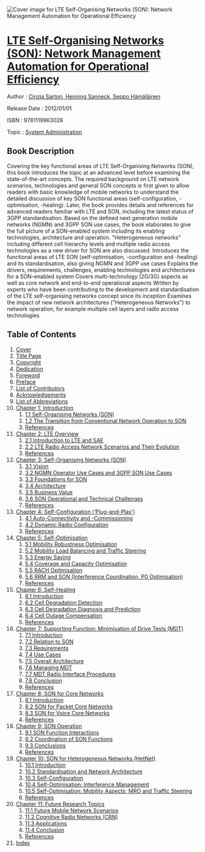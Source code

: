 ![Cover image for LTE Self-Organising Networks (SON): Network Management Automation for Operational Efficiency](https://imgdetail.ebookreading.net/cover/cover/system_admin/EB9781119963028.jpg)

[LTE Self-Organising Networks (SON): Network Management Automation for Operational Efficiency](https://ebookreading.net/view/book/LTE+Self-Organising+Networks+%28SON%29%3A+Network+Management+Automation+for+Operational+Efficiency-EB9781119963028_1.html "LTE Self-Organising Networks (SON): Network Management Automation for Operational Efficiency")
====================================================================================================================

Author : [Cinzia Sartori](https://ebookreading.net/search/author/Cinzia+Sartori),[ Henning Sanneck](https://ebookreading.net/search/author/+Henning+Sanneck),[ Seppo Hämäläinen](https://ebookreading.net/search/author/+Seppo+H%C3%A4m%C3%A4l%C3%A4inen)

Release Date : 2012/01/01

ISBN : 9781119963028

Topic : [System Administration](https://ebookreading.net/search/category/system-administration)

Book Description
-----------------

Covering the key functional areas of LTE Self-Organising Networks (SON), this book introduces the topic at an advanced level before examining the state-of-the-art concepts. The required background on LTE network scenarios, technologies and general SON concepts is first given to allow readers with basic knowledge of mobile networks to understand the detailed discussion of key SON functional areas (self-configuration, -optimisation, -healing). Later, the book provides details and references for advanced readers familiar with LTE and SON, including the latest status of 3GPP standardisation.
Based on the defined next generation mobile networks (NGMN) and 3GPP SON use cases, the book elaborates to give the full picture of a SON-enabled system including its enabling technologies, architecture and operation. "Heterogeneous networks" including different cell hierarchy levels and multiple radio access technologies as a new driver for SON are also discussed.
Introduces the functional areas of LTE SON (self-optimisation, -configuration and -healing) and its standardisation, also giving NGMN and 3GPP use cases
Explains the drivers, requirements, challenges, enabling technologies and architectures for a SON-enabled system
Covers multi-technology (2G/3G) aspects as well as core network and end-to-end operational aspects
Written by experts who have been contributing to the development and standardisation of the LTE self-organising networks concept since its inception
Examines the impact of new network architectures ("Heterogeneous Networks") to network operation, for example multiple cell layers and radio access technologies
              
Table of Contents
-----------------

1. [Cover](https://ebookreading.net/view/book/LTE+Self-Organising+Networks+%28SON%29%3A+Network+Management+Automation+for+Operational+Efficiency-EB9781119963028_1.html)
1. [Title Page](https://ebookreading.net/view/book/LTE+Self-Organising+Networks+%28SON%29%3A+Network+Management+Automation+for+Operational+Efficiency-EB9781119963028_3.html)
1. [Copyright](https://ebookreading.net/view/book/LTE+Self-Organising+Networks+%28SON%29%3A+Network+Management+Automation+for+Operational+Efficiency-EB9781119963028_4.html)
1. [Dedication](https://ebookreading.net/view/book/LTE+Self-Organising+Networks+%28SON%29%3A+Network+Management+Automation+for+Operational+Efficiency-EB9781119963028_5.html)
1. [Foreword](https://ebookreading.net/view/book/LTE+Self-Organising+Networks+%28SON%29%3A+Network+Management+Automation+for+Operational+Efficiency-EB9781119963028_6.html)
1. [Preface](https://ebookreading.net/view/book/LTE+Self-Organising+Networks+%28SON%29%3A+Network+Management+Automation+for+Operational+Efficiency-EB9781119963028_7.html)
1. [List of Contributors](https://ebookreading.net/view/book/LTE+Self-Organising+Networks+%28SON%29%3A+Network+Management+Automation+for+Operational+Efficiency-EB9781119963028_8.html)
1. [Acknowledgements](https://ebookreading.net/view/book/LTE+Self-Organising+Networks+%28SON%29%3A+Network+Management+Automation+for+Operational+Efficiency-EB9781119963028_9.html)
1. [List of Abbreviations](https://ebookreading.net/view/book/LTE+Self-Organising+Networks+%28SON%29%3A+Network+Management+Automation+for+Operational+Efficiency-EB9781119963028_10.html)
1. [Chapter 1: Introduction](https://ebookreading.net/view/book/LTE+Self-Organising+Networks+%28SON%29%3A+Network+Management+Automation+for+Operational+Efficiency-EB9781119963028_11.html)
    1. [1.1 Self-Organising Networks (SON)](https://ebookreading.net/view/book/LTE+Self-Organising+Networks+%28SON%29%3A+Network+Management+Automation+for+Operational+Efficiency-EB9781119963028_11.html#c01anchor-2)
    1. [1.2 The Transition from Conventional Network Operation to SON](https://ebookreading.net/view/book/LTE+Self-Organising+Networks+%28SON%29%3A+Network+Management+Automation+for+Operational+Efficiency-EB9781119963028_11.html#c01anchor-3)
    1. [References](https://ebookreading.net/view/book/LTE+Self-Organising+Networks+%28SON%29%3A+Network+Management+Automation+for+Operational+Efficiency-EB9781119963028_11.html#c01anchor-4)
1. [Chapter 2: LTE Overview](https://ebookreading.net/view/book/LTE+Self-Organising+Networks+%28SON%29%3A+Network+Management+Automation+for+Operational+Efficiency-EB9781119963028_12.html)
    1. [2.1 Introduction to LTE and SAE](https://ebookreading.net/view/book/LTE+Self-Organising+Networks+%28SON%29%3A+Network+Management+Automation+for+Operational+Efficiency-EB9781119963028_12.html#c02anchor-2)
    1. [2.2 LTE Radio Access Network Scenarios and Their Evolution](https://ebookreading.net/view/book/LTE+Self-Organising+Networks+%28SON%29%3A+Network+Management+Automation+for+Operational+Efficiency-EB9781119963028_12.html#c02anchor-3)
    1. [References](https://ebookreading.net/view/book/LTE+Self-Organising+Networks+%28SON%29%3A+Network+Management+Automation+for+Operational+Efficiency-EB9781119963028_12.html#c02anchor-4)
1. [Chapter 3: Self-Organising Networks (SON)](https://ebookreading.net/view/book/LTE+Self-Organising+Networks+%28SON%29%3A+Network+Management+Automation+for+Operational+Efficiency-EB9781119963028_13.html)
    1. [3.1 Vision](https://ebookreading.net/view/book/LTE+Self-Organising+Networks+%28SON%29%3A+Network+Management+Automation+for+Operational+Efficiency-EB9781119963028_13.html#c03anchor-1)
    1. [3.2 NGMN Operator Use Cases and 3GPP SON Use Cases](https://ebookreading.net/view/book/LTE+Self-Organising+Networks+%28SON%29%3A+Network+Management+Automation+for+Operational+Efficiency-EB9781119963028_13.html#c03anchor-2)
    1. [3.3 Foundations for SON](https://ebookreading.net/view/book/LTE+Self-Organising+Networks+%28SON%29%3A+Network+Management+Automation+for+Operational+Efficiency-EB9781119963028_13.html#c03anchor-3)
    1. [3.4 Architecture](https://ebookreading.net/view/book/LTE+Self-Organising+Networks+%28SON%29%3A+Network+Management+Automation+for+Operational+Efficiency-EB9781119963028_13.html#c03anchor-4)
    1. [3.5 Business Value](https://ebookreading.net/view/book/LTE+Self-Organising+Networks+%28SON%29%3A+Network+Management+Automation+for+Operational+Efficiency-EB9781119963028_13.html#c03anchor-5)
    1. [3.6 SON Operational and Technical Challenges](https://ebookreading.net/view/book/LTE+Self-Organising+Networks+%28SON%29%3A+Network+Management+Automation+for+Operational+Efficiency-EB9781119963028_13.html#c03anchor-6)
    1. [References](https://ebookreading.net/view/book/LTE+Self-Organising+Networks+%28SON%29%3A+Network+Management+Automation+for+Operational+Efficiency-EB9781119963028_13.html#c03anchor-7)
1. [Chapter 4: Self-Configuration (‘Plug-and-Play’)](https://ebookreading.net/view/book/LTE+Self-Organising+Networks+%28SON%29%3A+Network+Management+Automation+for+Operational+Efficiency-EB9781119963028_14.html)
    1. [4.1 Auto-Connectivity and -Commissioning](https://ebookreading.net/view/book/LTE+Self-Organising+Networks+%28SON%29%3A+Network+Management+Automation+for+Operational+Efficiency-EB9781119963028_14.html#c04anchor-2)
    1. [4.2 Dynamic Radio Configuration](https://ebookreading.net/view/book/LTE+Self-Organising+Networks+%28SON%29%3A+Network+Management+Automation+for+Operational+Efficiency-EB9781119963028_14.html#c04anchor-3)
    1. [References](https://ebookreading.net/view/book/LTE+Self-Organising+Networks+%28SON%29%3A+Network+Management+Automation+for+Operational+Efficiency-EB9781119963028_14.html#c04anchor-4)
1. [Chapter 5: Self-Optimisation](https://ebookreading.net/view/book/LTE+Self-Organising+Networks+%28SON%29%3A+Network+Management+Automation+for+Operational+Efficiency-EB9781119963028_15.html)
    1. [5.1 Mobility Robustness Optimisation](https://ebookreading.net/view/book/LTE+Self-Organising+Networks+%28SON%29%3A+Network+Management+Automation+for+Operational+Efficiency-EB9781119963028_15.html#c05anchor-2)
    1. [5.2 Mobility Load Balancing and Traffic Steering](https://ebookreading.net/view/book/LTE+Self-Organising+Networks+%28SON%29%3A+Network+Management+Automation+for+Operational+Efficiency-EB9781119963028_15.html#c05anchor-3)
    1. [5.3 Energy Saving](https://ebookreading.net/view/book/LTE+Self-Organising+Networks+%28SON%29%3A+Network+Management+Automation+for+Operational+Efficiency-EB9781119963028_15.html#c05anchor-4)
    1. [5.4 Coverage and Capacity Optimisation](https://ebookreading.net/view/book/LTE+Self-Organising+Networks+%28SON%29%3A+Network+Management+Automation+for+Operational+Efficiency-EB9781119963028_15.html#c05anchor-5)
    1. [5.5 RACH Optimisation](https://ebookreading.net/view/book/LTE+Self-Organising+Networks+%28SON%29%3A+Network+Management+Automation+for+Operational+Efficiency-EB9781119963028_15.html#c05anchor-6)
    1. [5.6 RRM and SON (Interference Coordination, P0 Optimisation)](https://ebookreading.net/view/book/LTE+Self-Organising+Networks+%28SON%29%3A+Network+Management+Automation+for+Operational+Efficiency-EB9781119963028_15.html#c05anchor-7)
    1. [References](https://ebookreading.net/view/book/LTE+Self-Organising+Networks+%28SON%29%3A+Network+Management+Automation+for+Operational+Efficiency-EB9781119963028_15.html#c05anchor-8)
1. [Chapter 6: Self-Healing](https://ebookreading.net/view/book/LTE+Self-Organising+Networks+%28SON%29%3A+Network+Management+Automation+for+Operational+Efficiency-EB9781119963028_16.html)
    1. [6.1 Introduction](https://ebookreading.net/view/book/LTE+Self-Organising+Networks+%28SON%29%3A+Network+Management+Automation+for+Operational+Efficiency-EB9781119963028_16.html#c06anchor-2)
    1. [6.2 Cell Degradation Detection](https://ebookreading.net/view/book/LTE+Self-Organising+Networks+%28SON%29%3A+Network+Management+Automation+for+Operational+Efficiency-EB9781119963028_16.html#c06anchor-3)
    1. [6.3 Cell Degradation Diagnosis and Prediction](https://ebookreading.net/view/book/LTE+Self-Organising+Networks+%28SON%29%3A+Network+Management+Automation+for+Operational+Efficiency-EB9781119963028_16.html#c06anchor-4)
    1. [6.4 Cell Outage Compensation](https://ebookreading.net/view/book/LTE+Self-Organising+Networks+%28SON%29%3A+Network+Management+Automation+for+Operational+Efficiency-EB9781119963028_16.html#c06anchor-5)
    1. [References](https://ebookreading.net/view/book/LTE+Self-Organising+Networks+%28SON%29%3A+Network+Management+Automation+for+Operational+Efficiency-EB9781119963028_16.html#c06anchor-6)
1. [Chapter 7: Supporting Function: Minimisation of Drive Tests (MDT)](https://ebookreading.net/view/book/LTE+Self-Organising+Networks+%28SON%29%3A+Network+Management+Automation+for+Operational+Efficiency-EB9781119963028_17.html)
    1. [7.1 Introduction](https://ebookreading.net/view/book/LTE+Self-Organising+Networks+%28SON%29%3A+Network+Management+Automation+for+Operational+Efficiency-EB9781119963028_17.html#c07anchor-1)
    1. [7.2 Relation to SON](https://ebookreading.net/view/book/LTE+Self-Organising+Networks+%28SON%29%3A+Network+Management+Automation+for+Operational+Efficiency-EB9781119963028_17.html#c07anchor-2)
    1. [7.3 Requirements](https://ebookreading.net/view/book/LTE+Self-Organising+Networks+%28SON%29%3A+Network+Management+Automation+for+Operational+Efficiency-EB9781119963028_17.html#c07anchor-3)
    1. [7.4 Use Cases](https://ebookreading.net/view/book/LTE+Self-Organising+Networks+%28SON%29%3A+Network+Management+Automation+for+Operational+Efficiency-EB9781119963028_17.html#c07anchor-4)
    1. [7.5 Overall Architecture](https://ebookreading.net/view/book/LTE+Self-Organising+Networks+%28SON%29%3A+Network+Management+Automation+for+Operational+Efficiency-EB9781119963028_17.html#c07anchor-5)
    1. [7.6 Managing MDT](https://ebookreading.net/view/book/LTE+Self-Organising+Networks+%28SON%29%3A+Network+Management+Automation+for+Operational+Efficiency-EB9781119963028_17.html#c07anchor-6)
    1. [7.7 MDT Radio Interface Procedures](https://ebookreading.net/view/book/LTE+Self-Organising+Networks+%28SON%29%3A+Network+Management+Automation+for+Operational+Efficiency-EB9781119963028_17.html#c07anchor-7)
    1. [7.8 Conclusion](https://ebookreading.net/view/book/LTE+Self-Organising+Networks+%28SON%29%3A+Network+Management+Automation+for+Operational+Efficiency-EB9781119963028_17.html#c07anchor-8)
    1. [References](https://ebookreading.net/view/book/LTE+Self-Organising+Networks+%28SON%29%3A+Network+Management+Automation+for+Operational+Efficiency-EB9781119963028_17.html#c07anchor-9)
1. [Chapter 8: SON for Core Networks](https://ebookreading.net/view/book/LTE+Self-Organising+Networks+%28SON%29%3A+Network+Management+Automation+for+Operational+Efficiency-EB9781119963028_18.html)
    1. [8.1 Introduction](https://ebookreading.net/view/book/LTE+Self-Organising+Networks+%28SON%29%3A+Network+Management+Automation+for+Operational+Efficiency-EB9781119963028_18.html#c08anchor-1)
    1. [8.2 SON for Packet Core Networks](https://ebookreading.net/view/book/LTE+Self-Organising+Networks+%28SON%29%3A+Network+Management+Automation+for+Operational+Efficiency-EB9781119963028_18.html#c08anchor-2)
    1. [8.3 SON for Voice Core Networks](https://ebookreading.net/view/book/LTE+Self-Organising+Networks+%28SON%29%3A+Network+Management+Automation+for+Operational+Efficiency-EB9781119963028_18.html#c08anchor-3)
    1. [References](https://ebookreading.net/view/book/LTE+Self-Organising+Networks+%28SON%29%3A+Network+Management+Automation+for+Operational+Efficiency-EB9781119963028_18.html#c08anchor-4)
1. [Chapter 9: SON Operation](https://ebookreading.net/view/book/LTE+Self-Organising+Networks+%28SON%29%3A+Network+Management+Automation+for+Operational+Efficiency-EB9781119963028_19.html)
    1. [9.1 SON Function Interactions](https://ebookreading.net/view/book/LTE+Self-Organising+Networks+%28SON%29%3A+Network+Management+Automation+for+Operational+Efficiency-EB9781119963028_19.html#c09anchor-2)
    1. [9.2 Coordination of SON Functions](https://ebookreading.net/view/book/LTE+Self-Organising+Networks+%28SON%29%3A+Network+Management+Automation+for+Operational+Efficiency-EB9781119963028_19.html#c09anchor-3)
    1. [9.3 Conclusions](https://ebookreading.net/view/book/LTE+Self-Organising+Networks+%28SON%29%3A+Network+Management+Automation+for+Operational+Efficiency-EB9781119963028_19.html#c09anchor-4)
    1. [References](https://ebookreading.net/view/book/LTE+Self-Organising+Networks+%28SON%29%3A+Network+Management+Automation+for+Operational+Efficiency-EB9781119963028_19.html#c09anchor-5)
1. [Chapter 10: SON for Heterogeneous Networks (HetNet)](https://ebookreading.net/view/book/LTE+Self-Organising+Networks+%28SON%29%3A+Network+Management+Automation+for+Operational+Efficiency-EB9781119963028_20.html)
    1. [10.1 Introduction](https://ebookreading.net/view/book/LTE+Self-Organising+Networks+%28SON%29%3A+Network+Management+Automation+for+Operational+Efficiency-EB9781119963028_20.html#c10anchor-1)
    1. [10.2 Standardisation and Network Architecture](https://ebookreading.net/view/book/LTE+Self-Organising+Networks+%28SON%29%3A+Network+Management+Automation+for+Operational+Efficiency-EB9781119963028_20.html#c10anchor-2)
    1. [10.3 Self-Configuration](https://ebookreading.net/view/book/LTE+Self-Organising+Networks+%28SON%29%3A+Network+Management+Automation+for+Operational+Efficiency-EB9781119963028_20.html#c10anchor-3)
    1. [10.4 Self-Optimisation: Interference Management](https://ebookreading.net/view/book/LTE+Self-Organising+Networks+%28SON%29%3A+Network+Management+Automation+for+Operational+Efficiency-EB9781119963028_20.html#c10anchor-4)
    1. [10.5 Self-Optimisation: Mobility Aspects; MRO and Traffic Steering](https://ebookreading.net/view/book/LTE+Self-Organising+Networks+%28SON%29%3A+Network+Management+Automation+for+Operational+Efficiency-EB9781119963028_20.html#c10anchor-5)
    1. [References](https://ebookreading.net/view/book/LTE+Self-Organising+Networks+%28SON%29%3A+Network+Management+Automation+for+Operational+Efficiency-EB9781119963028_20.html#c10anchor-6)
1. [Chapter 11: Future Research Topics](https://ebookreading.net/view/book/LTE+Self-Organising+Networks+%28SON%29%3A+Network+Management+Automation+for+Operational+Efficiency-EB9781119963028_21.html)
    1. [11.1 Future Mobile Network Scenarios](https://ebookreading.net/view/book/LTE+Self-Organising+Networks+%28SON%29%3A+Network+Management+Automation+for+Operational+Efficiency-EB9781119963028_21.html#c11anchor-2)
    1. [11.2 Cognitive Radio Networks (CRN)](https://ebookreading.net/view/book/LTE+Self-Organising+Networks+%28SON%29%3A+Network+Management+Automation+for+Operational+Efficiency-EB9781119963028_21.html#c11anchor-3)
    1. [11.3 Applications](https://ebookreading.net/view/book/LTE+Self-Organising+Networks+%28SON%29%3A+Network+Management+Automation+for+Operational+Efficiency-EB9781119963028_21.html#c11anchor-4)
    1. [11.4 Conclusion](https://ebookreading.net/view/book/LTE+Self-Organising+Networks+%28SON%29%3A+Network+Management+Automation+for+Operational+Efficiency-EB9781119963028_21.html#c11anchor-5)
    1. [References](https://ebookreading.net/view/book/LTE+Self-Organising+Networks+%28SON%29%3A+Network+Management+Automation+for+Operational+Efficiency-EB9781119963028_21.html#c11anchor-6)
1. [Index](https://ebookreading.net/view/book/LTE+Self-Organising+Networks+%28SON%29%3A+Network+Management+Automation+for+Operational+Efficiency-EB9781119963028_22.html)
